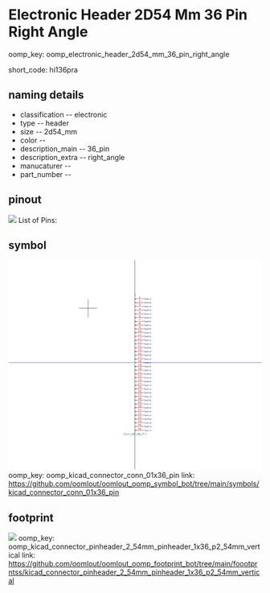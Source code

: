 # Electronic Header 2D54 Mm 36 Pin Right Angle
oomp_key: oomp_electronic_header_2d54_mm_36_pin_right_angle  

short_code: hi136pra
## naming details
* classification -- electronic
* type -- header
* size -- 2d54_mm
* color -- 
* description_main -- 36_pin
* description_extra -- right_angle
* manucaturer -- 
* part_number -- 
## pinout
![](working_pinout_600.png)
List of Pins:

## symbol

![](symbol/0/working/working_600.png)
oomp_key: oomp_kicad_connector_conn_01x36_pin
link: https://github.com/oomlout/oomlout_oomp_symbol_bot/tree/main/symbols/kicad_connector_conn_01x36_pin


## footprint

![](footprint/0/working/working_600.png)
oomp_key: oomp_kicad_connector_pinheader_2_54mm_pinheader_1x36_p2_54mm_vertical
link: https://github.com/oomlout/oomlout_oomp_footprint_bot/tree/main/foootprntss/kicad_connector_pinheader_2_54mm_pinheader_1x36_p2_54mm_vertical
